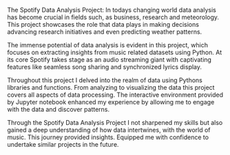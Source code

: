 The Spotify Data Analysis Project: In todays changing world data analysis has become crucial in fields such, as business, research and meteorology. This project showcases the role that data plays in making decisions advancing research initiatives and even predicting weather patterns.

The immense potential of data analysis is evident in this project, which focuses on extracting insights from music related datasets using Python. At its core Spotify takes stage as an audio streaming giant with captivating features like seamless song sharing and synchronized lyrics display.

Throughout this project I delved into the realm of data using Pythons libraries and functions. From analyzing to visualizing the data this project covers all aspects of data processing. The interactive environment provided by Jupyter notebook enhanced my experience by allowing me to engage with the data and discover patterns.

Through the Spotify Data Analysis Project I not sharpened my skills but also gained a deep understanding of how data intertwines, with the world of music. This journey provided insights. Equipped me with confidence to undertake similar projects in the future.

